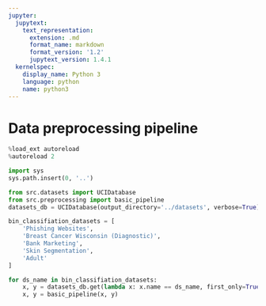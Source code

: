 ```yaml
---
jupyter:
  jupytext:
    text_representation:
      extension: .md
      format_name: markdown
      format_version: '1.2'
      jupytext_version: 1.4.1
  kernelspec:
    display_name: Python 3
    language: python
    name: python3
---
```


# Data preprocessing pipeline

```python
%load_ext autoreload
%autoreload 2
```

```python
import sys
sys.path.insert(0, '..')
```

```python
from src.datasets import UCIDatabase
from src.preprocessing import basic_pipeline
datasets_db = UCIDatabase(output_directory='../datasets', verbose=True)
```

```python
bin_classifiation_datasets = [
    'Phishing Websites',
    'Breast Cancer Wisconsin (Diagnostic)',
    'Bank Marketing',
    'Skin Segmentation',
    'Adult'
]
```

```python
for ds_name in bin_classifiation_datasets:
    x, y = datasets_db.get(lambda x: x.name == ds_name, first_only=True).load()    
    x, y = basic_pipeline(x, y)
```

